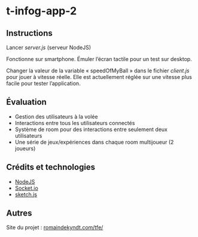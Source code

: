 # t-infog-app-2


## Instructions

Lancer *server.js* (serveur NodeJS)

Fonctionne sur smartphone. Émuler l’écran tactile pour un test sur desktop.

Changer la valeur de la variable « speedOfMyBall » dans le fichier *client.js* pour jouer à vitesse réelle. Elle est actuellement réglée sur une vitesse plus facile pour tester l’application.


## Évaluation

- Gestion des utilisateurs à la volée
- Interactions entre tous les utilisateurs connectés
- Système de room pour des interactions entre seulement deux utilisateurs 
- Une série de jeux/expériences dans chaque room multijoueur (2 joueurs)


## Crédits et technologies

- [NodeJS](https://nodejs.org/)
- [Socket.io](http://socket.io/)
- [sketch.js](https://github.com/soulwire/sketch.js)

## Autres

Site du projet :
[romaindekyndt.com/tfe/](http://romaindekyndt.com/tfe/)